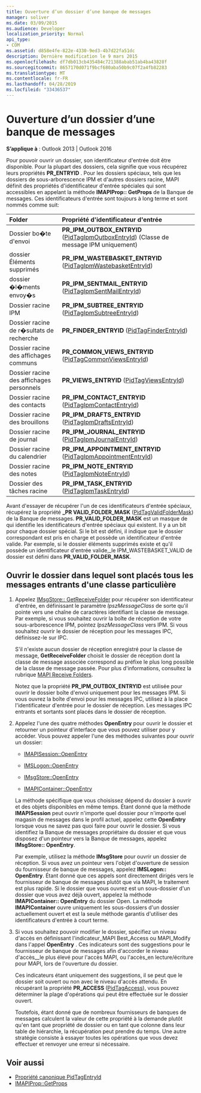 ```yaml
---
title: Ouverture d’un dossier d’une banque de messages
manager: soliver
ms.date: 03/09/2015
ms.audience: Developer
localization_priority: Normal
api_type:
- COM
ms.assetid: d858e4fe-822e-4330-9ed3-4b7d22fa51dc
description: Dernière modification le 9 mars 2015
ms.openlocfilehash: df7db013cb435484c721388abab51ab4ba43828f
ms.sourcegitcommit: 8657170d071f9bcf680aba50b9c07f2a4fb82283
ms.translationtype: MT
ms.contentlocale: fr-FR
ms.lasthandoff: 04/28/2019
ms.locfileid: "33436537"
---
```

# <a name="opening-a-message-store-folder"></a>Ouverture d’un dossier d’une banque de messages

**S’applique à** : Outlook 2013 | Outlook 2016 
  
Pour pouvoir ouvrir un dossier, son identificateur d'entrée doit être disponible. Pour la plupart des dossiers, cela signifie que vous récupérez leurs propriétés **PR_ENTRYID** . Pour les dossiers spéciaux, tels que les dossiers de sous-arborescence IPM et d'autres dossiers racine, MAPI définit des propriétés d'identificateur d'entrée spéciales qui sont accessibles en appelant la méthode **IMAPIProp:: GetProps** de la Banque de messages. Ces identificateurs d'entrée sont toujours à long terme et sont nommés comme suit: 
  
|**Folder**|**Propriété d'identificateur d'entrée**|
|:-----|:-----|
|Dossier bo�te d'envoi  <br/> |**PR_IPM_OUTBOX_ENTRYID** ([PidTagIpmOutboxEntryId](pidtagipmoutboxentryid-canonical-property.md)) (Classe de message IPM uniquement)  <br/> |
|dossier Éléments supprimés  <br/> |**PR_IPM_WASTEBASKET_ENTRYID** ([PidTagIpmWastebasketEntryId](pidtagipmwastebasketentryid-canonical-property.md))  <br/> |
|dossier �l�ments envoy�s  <br/> |**PR_IPM_SENTMAIL_ENTRYID** ([PidTagIpmSentMailEntryId](pidtagipmsentmailentryid-canonical-property.md))  <br/> |
|Dossier racine IPM  <br/> |**PR_IPM_SUBTREE_ENTRYID** ([PidTagIpmSubtreeEntryId](pidtagipmsubtreeentryid-canonical-property.md))  <br/> |
|Dossier racine de r�sultats de recherche  <br/> |**PR_FINDER_ENTRYID** ([PidTagFinderEntryId](pidtagfinderentryid-canonical-property.md))  <br/> |
|Dossier racine des affichages communs  <br/> |**PR_COMMON_VIEWS_ENTRYID** ([PidTagCommonViewsEntryId](pidtagcommonviewsentryid-canonical-property.md))  <br/> |
|Dossier racine des affichages personnels  <br/> |**PR_VIEWS_ENTRYID** ([PidTagViewsEntryId](pidtagviewsentryid-canonical-property.md))  <br/> |
|Dossier racine des contacts  <br/> |**PR_IPM_CONTACT_ENTRYID** ([PidTagIpmContactEntryId](pidtagipmcontactentryid-canonical-property.md))  <br/> |
|Dossier racine des brouillons  <br/> |**PR_IPM_DRAFTS_ENTRYID** ([PidTagIpmDraftsEntryId](pidtagipmdraftsentryid-canonical-property.md))  <br/> |
|Dossier racine de journal  <br/> |**PR_IPM_JOURNAL_ENTRYID** ([PidTagIpmJournalEntryId](pidtagipmjournalentryid-canonical-property.md))  <br/> |
|Dossier racine du calendrier  <br/> |**PR_IPM_APPOINTMENT_ENTRYID** ([PidTagIpmAppointmentEntryId](pidtagipmappointmententryid-canonical-property.md))  <br/> |
|Dossier racine des notes  <br/> |**PR_IPM_NOTE_ENTRYID** ([PidTagIpmNoteEntryId](pidtagipmnoteentryid-canonical-property.md))  <br/> |
|Dossier des tâches racine  <br/> |**PR_IPM_TASK_ENTRYID** ([PidTagIpmTaskEntryId](pidtagipmtaskentryid-canonical-property.md))  <br/> |
   
Avant d'essayer de récupérer l'un de ces identificateurs d'entrée spéciaux, récupérez la propriété **\_PR VALID_FOLDER_MASK** ([PidTagValidFolderMask](pidtagvalidfoldermask-canonical-property.md)) de la Banque de messages. **PR\_VALID_FOLDER_MASK** est un masque de qui identifie les identificateurs d'entrée spéciaux qui existent. Il y a un bit pour chaque dossier spécial. Si le bit est défini, il indique que le dossier correspondant est pris en charge et possède un identificateur d'entrée valide. Par exemple, si le dossier éléments supprimés existe et qu'il possède un identificateur d'entrée valide,\_le IPM_WASTEBASKET_VALID de dossier est défini dans **PR_VALID_FOLDER_MASK**. 
  
## <a name="open-the-folder-where-all-incoming-messages-of-a-particular-class-are-placed"></a>Ouvrir le dossier dans lequel sont placés tous les messages entrants d'une classe particulière
  
1. Appelez [IMsgStore:: GetReceiveFolder](imsgstore-getreceivefolder.md) pour récupérer son identificateur d'entrée, en définissant le paramètre _lpszMessageClass_ de sorte qu'il pointe vers une chaîne de caractères identifiant la classe de message. Par exemple, si vous souhaitez ouvrir la boîte de réception de votre sous-arborescence IPM, pointez _lpszMessageClass_ vers IPM. Si vous souhaitez ouvrir le dossier de réception pour les messages IPC, définissez-le sur IPC. 

   S'il n'existe aucun dossier de réception enregistré pour la classe de message, **GetReceiveFolder** choisit le dossier de réception dont la classe de message associée correspond au préfixe le plus long possible de la classe de message passée. Pour plus d'informations, consultez la rubrique [MAPI Receive Folders](mapi-receive-folders.md). 
   
   Notez que la propriété **PR_IPM_OUTBOX_ENTRYID** est utilisée pour ouvrir le dossier boîte d'envoi uniquement pour les messages IPM. Si vous ouvrez la boîte d'envoi pour les messages IPC, utilisez à la place l'identificateur d'entrée pour le dossier de réception. Les messages IPC entrants et sortants sont placés dans le dossier de réception. 
    
2. Appelez l'une des quatre méthodes **OpenEntry** pour ouvrir le dossier et retourner un pointeur d'interface que vous pouvez utiliser pour y accéder. Vous pouvez appeler l'une des méthodes suivantes pour ouvrir un dossier: 
    
   - [IMAPISession::OpenEntry](imapisession-openentry.md)
    
   - [IMSLogon::OpenEntry](imslogon-openentry.md)
    
   - [IMsgStore::OpenEntry](imsgstore-openentry.md)
    
   - [IMAPIContainer::OpenEntry](imapicontainer-openentry.md)
    
   La méthode spécifique que vous choisissez dépend du dossier à ouvrir et des objets disponibles en même temps. Étant donné que la méthode **IMAPISession** peut ouvrir n'importe quel dossier pour n'importe quel magasin de messages dans le profil actuel, appelez cette **OpenEntry** lorsque vous ne savez pas quoi faire pour ouvrir le dossier. Si vous identifiez la Banque de messages propriétaire du dossier et que vous disposez d'un pointeur vers la Banque de messages, appelez **IMsgStore:: OpenEntry**. 
    
   Par exemple, utilisez la méthode **IMsgStore** pour ouvrir un dossier de réception. Si vous avez un pointeur vers l'objet d'ouverture de session du fournisseur de banque de messages, appelez **IMSLogon:: OpenEntry**. Étant donné que ces appels sont directement dirigés vers le fournisseur de banque de messages plutôt que via MAPI, le traitement est plus rapide. Si le dossier que vous ouvrez est un sous-dossier d'un dossier que vous avez déjà ouvert, appelez la méthode **IMAPIContainer:: OpenEntry** du dossier Open. La méthode **IMAPIContainer** ouvre uniquement les sous-dossiers d'un dossier actuellement ouvert et est la seule méthode garantis d'utiliser des identificateurs d'entrée à court terme. 
    
3. Si vous souhaitez pouvoir modifier le dossier, spécifiez un niveau d'accès en définissant l'indicateur\_MAPI Best\_Access ou MAPI\_Modify dans l'appel **OpenEntry** . Ces indicateurs sont des suggestions pour le fournisseur de banque de messages afin d'accorder le niveau d'accès\_\_le plus élevé pour l'accès MAPI, ou l'accès\_en lecture/écriture pour MAPI, lors de l'ouverture du dossier. 

   Ces indicateurs étant uniquement des suggestions, il se peut que le dossier soit ouvert ou non avec le niveau d'accès attendu. En récupérant la propriété **PR_ACCESS** ([PidTagAccess](pidtagaccess-canonical-property.md)), vous pouvez déterminer la plage d'opérations qui peut être effectuée sur le dossier ouvert. 
    
   Toutefois, étant donné que de nombreux fournisseurs de banques de messages calculent la valeur de cette propriété à la demande plutôt qu'en tant que propriété de dossier ou en tant que colonne dans leur table de hiérarchie, la récupération peut prendre du temps. Une autre stratégie consiste à essayer toutes les opérations que vous devez effectuer et renvoyer une erreur si nécessaire.
    
## <a name="see-also"></a>Voir aussi

- [Propriété canonique PidTagEntryId](pidtagentryid-canonical-property.md) 
- [IMAPIProp::GetProps](imapiprop-getprops.md)

